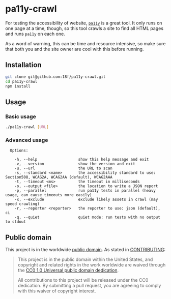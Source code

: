# pa11y-crawl

For testing the accessibility of website, [`pa11y`](https://github.com/nature/pa11y) is a great tool. It only runs on one page at a time, though, so this tool crawls a site to find all HTML pages and runs `pa11y` on each one.

As a word of warning, this can be time and resource intensive, so make sure that both you and the site owner are cool with this before running.

## Installation

```bash
git clone git@github.com:18f/pa11y-crawl.git
cd pa11y-crawl
npm install
```

## Usage

### Basic usage

```bash
./pa11y-crawl [URL]
```

### Advanced usage

```text
  Options:

    -h, --help                  show this help message and exit
    -v, --version               show the version and exit
    -u, --url                   the URL to scan
    -s, --standard <name>       the accessibility standard to use: Section508, WCAG2A, WCAG2AA (default), WCAG2AAA
    -t, --timeout <ms>          the timeout in milliseconds
    -o, --output <file>         the location to write a JSON report
    -p, --parallel              run pa11y tests in parallel (heavy usage, can cause timeouts more easily)
    -x, --exclude               exclude likely assets in crawl (may speed crawling)
    -r, --reporter <reporter>   the reporter to use: json (default), ci
    -q, --quiet                 quiet mode: run tests with no output to stdout
```

## Public domain

This project is in the worldwide [public domain](LICENSE.md). As stated in [CONTRIBUTING](CONTRIBUTING.md):

> This project is in the public domain within the United States, and copyright and related rights in the work worldwide are waived through the [CC0 1.0 Universal public domain dedication](https://creativecommons.org/publicdomain/zero/1.0/).
>
> All contributions to this project will be released under the CC0 dedication. By submitting a pull request, you are agreeing to comply with this waiver of copyright interest.

